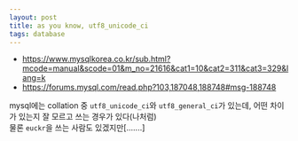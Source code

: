 ```yaml
---
layout: post
title: as you know, utf8_unicode_ci
tags: database
---
```


* https://www.mysqlkorea.co.kr/sub.html?mcode=manual&scode=01&m_no=21616&cat1=10&cat2=311&cat3=329&lang=k
* https://forums.mysql.com/read.php?103,187048,188748#msg-188748

mysql에는 collation 중 `utf8_unicode_ci`와 `utf8_general_ci`가 있는데, 어떤 차이가 있는지 잘 모르고 쓰는 경우가 있다(나처럼)  
물론 `euckr`을 쓰는 사람도 있겠지만[.......]